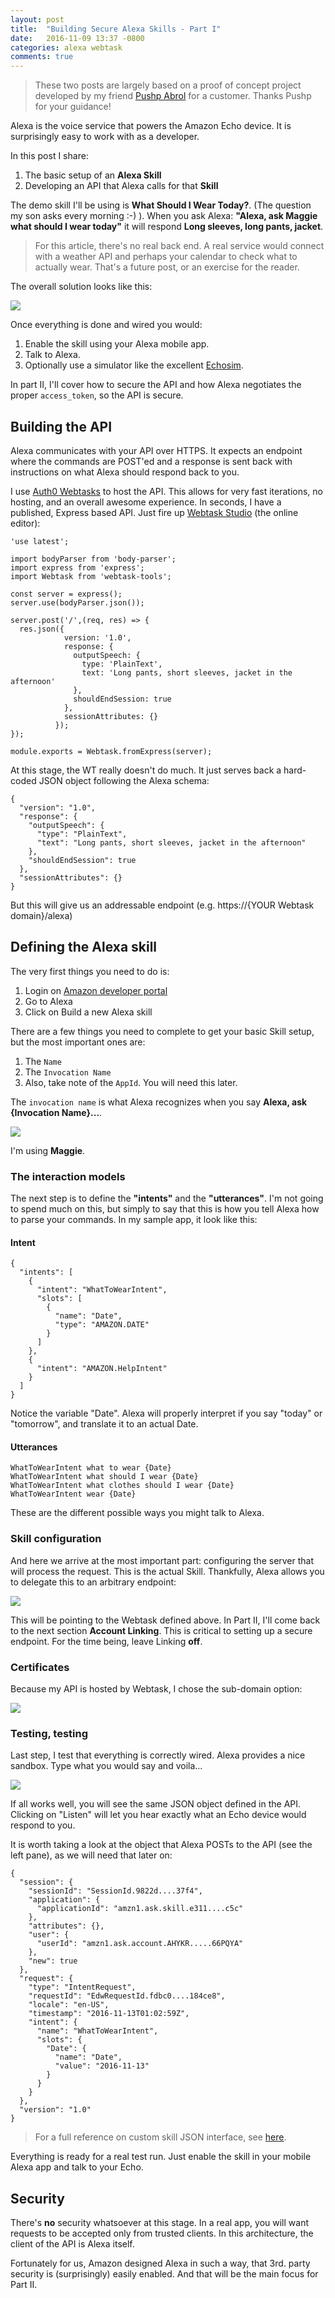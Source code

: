 ```yaml
---
layout: post
title:  "Building Secure Alexa Skills - Part I"
date:   2016-11-09 13:37 -0800
categories: alexa webtask 
comments: true
---
```


> These two posts are largely based on a proof of concept project developed by my friend [Pushp Abrol](https://twitter.com/pushpabrol) for a customer. Thanks Pushp for your guidance!

Alexa is the voice service that powers the Amazon Echo device. It is surprisingly easy to work with as a developer.

In this post I share:

1. The basic setup of an **Alexa Skill**
2. Developing an API that Alexa calls for that **Skill**

The demo skill I'll be using is **What Should I Wear Today?**. (The question my son asks every morning :-) ). When you ask Alexa: **"Alexa, ask Maggie what should I wear today"** it will respond **Long sleeves, long pants, jacket**.

> For this article, there's no real back end. A real service would connect with a weather API and perhaps your calendar to check what to actually wear. That's a future post, or an exercise for the reader.

The overall solution looks like this:

![](https://docs.google.com/drawings/d/1WcNmE-OVCKxo5BUCe5qR5tGRXm4XsyFPO8JpD8nDHrY/pub?w=1001&h=529)

Once everything is done and wired you would:

1. Enable the skill using your Alexa mobile app.
2. Talk to Alexa.
3. Optionally use a simulator like the excellent [Echosim](https://echosim.io).

In part II, I'll cover how to secure the API and how Alexa negotiates the proper `access_token`, so the API is secure.

## Building the API

Alexa communicates with your API over HTTPS. It expects an endpoint where the commands are POST'ed and a response is sent back with instructions on what Alexa should respond back to you.

I use [Auth0 Webtasks](https://webtask.io) to host the API. This allows for very fast iterations, no hosting, and an overall awesome experience. In seconds, I have a published,  Express based API. Just fire up [Webtask Studio](https://webtask.io/make) (the online editor): 

```
'use latest';

import bodyParser from 'body-parser';
import express from 'express';
import Webtask from 'webtask-tools';

const server = express();
server.use(bodyParser.json());

server.post('/',(req, res) => {
  res.json({ 
            version: '1.0',
            response: { 
              outputSpeech: { 
                type: 'PlainText',
                text: 'Long pants, short sleeves, jacket in the afternoon' 
              },
              shouldEndSession: true 
            },
            sessionAttributes: {} 
          });
});

module.exports = Webtask.fromExpress(server);
```

At this stage, the WT really doesn't do much. It just serves back a hard-coded JSON object following the Alexa schema:

```
{ 
  "version": "1.0",
  "response": { 
    "outputSpeech": { 
      "type": "PlainText",
      "text": "Long pants, short sleeves, jacket in the afternoon" 
    },
    "shouldEndSession": true 
  },
  "sessionAttributes": {} 
}
```

But this will give us an addressable endpoint (e.g. https://{YOUR Webtask domain}/alexa)

## Defining the Alexa skill

The very first things you need to do is:

1. Login on [Amazon developer portal](https://developer.amazon.com)
2. Go to Alexa
3. Click on Build a new Alexa skill

There are a few things you need to complete to get your basic Skill setup, but the most important ones are:

1. The `Name`
2. The `Invocation Name`
3. Also, take note of the `AppId`. You will need this later.

The `invocation name` is what Alexa recognizes when you say **Alexa, ask {Invocation Name}...**.

![](/media/alexa-1.png)

I'm using **Maggie**.

### The interaction models

The next step is to define the **"intents"** and the **"utterances"**. I'm not going to spend much on this, but simply to say that this is how you tell Alexa how to parse your commands. In my sample app, it look like this:

#### Intent

```
{
  "intents": [
    {
      "intent": "WhatToWearIntent",
      "slots": [
        {
          "name": "Date",
          "type": "AMAZON.DATE"
        }
      ]
    },
    {
      "intent": "AMAZON.HelpIntent"
    }
  ]
}
```

Notice the variable "Date". Alexa will properly interpret if you say "today" or "tomorrow", and translate it to an actual Date.

#### Utterances

```
WhatToWearIntent what to wear {Date}
WhatToWearIntent what should I wear {Date}
WhatToWearIntent what clothes should I wear {Date}
WhatToWearIntent wear {Date}
```

These are the different possible ways you might talk to Alexa.

### Skill configuration

And here we arrive at the most important part: configuring the server that will process the request. This is the actual Skill. Thankfully, Alexa allows you to delegate this to an arbitrary endpoint:

![](/media/alexa-2.png)

This will be pointing to the Webtask defined above. In Part II, I'll come back to the next section **Account Linking**. This is critical to setting up a secure endpoint. For the time being, leave Linking **off**.

### Certificates

Because my API is hosted by Webtask, I chose the sub-domain option:

![](/media/alexa-certs.png)

### Testing, testing

Last step, I test that everything is correctly wired. Alexa provides a nice sandbox. Type what you would say and voila...

![](/media/alexa-test.png)

If all works well, you will see the same JSON object defined in the API. Clicking on "Listen" will let you hear exactly what an Echo device would respond to you.

It is worth taking a look at the object that Alexa POSTs to the API (see the left pane), as we will need that later on:

```
{
  "session": {
    "sessionId": "SessionId.9822d....37f4",
    "application": {
      "applicationId": "amzn1.ask.skill.e311....c5c"
    },
    "attributes": {},
    "user": {
      "userId": "amzn1.ask.account.AHYKR.....66PQYA"
    },
    "new": true
  },
  "request": {
    "type": "IntentRequest",
    "requestId": "EdwRequestId.fdbc0....184ce8",
    "locale": "en-US",
    "timestamp": "2016-11-13T01:02:59Z",
    "intent": {
      "name": "WhatToWearIntent",
      "slots": {
        "Date": {
          "name": "Date",
          "value": "2016-11-13"
        }
      }
    }
  },
  "version": "1.0"
}
```

> For a full reference on custom skill JSON interface, see [here](https://developer.amazon.com/public/solutions/alexa/alexa-skills-kit/docs/alexa-skills-kit-interface-reference).

Everything is ready for a real test run. Just enable the skill in your mobile Alexa app and talk to your Echo.

## Security

There's **no** security whatsoever at this stage. In a real app, you will want requests to be accepted only from trusted clients. In this architecture, the client of the API is Alexa itself.

Fortunately for us, Amazon designed Alexa in such a way, that 3rd. party security is (surprisingly) easily enabled. And that will be the main focus for Part II. 
